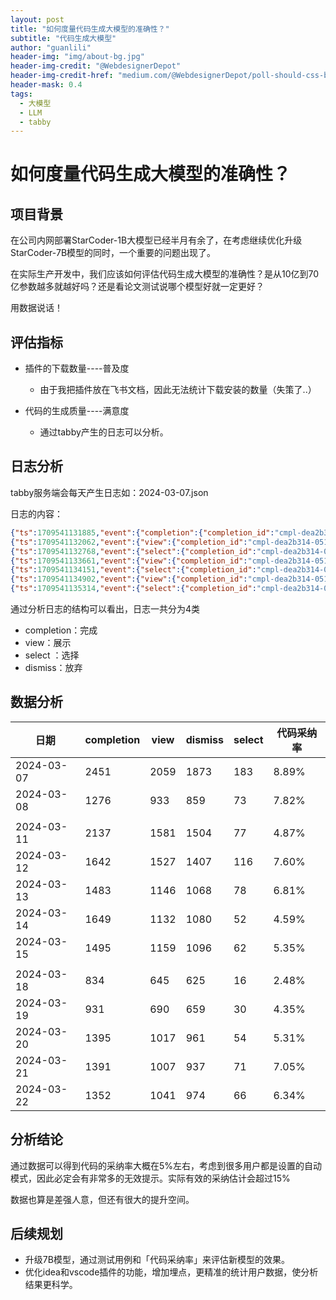 ```yaml
---
layout: post
title: "如何度量代码生成大模型的准确性？"
subtitle: "代码生成大模型"
author: "guanlili"
header-img: "img/about-bg.jpg"
header-img-credit: "@WebdesignerDepot"
header-img-credit-href: "medium.com/@WebdesignerDepot/poll-should-css-become-more-like-a-programming-language-c74eb26a4270"
header-mask: 0.4
tags:
  - 大模型
  - LLM
  - tabby
---
```


# 如何度量代码生成大模型的准确性？

## 项目背景

在公司内网部署StarCoder-1B大模型已经半月有余了，在考虑继续优化升级StarCoder-7B模型的同时，一个重要的问题出现了。

在实际生产开发中，我们应该如何评估代码生成大模型的准确性？是从10亿到70亿参数越多就越好吗？还是看论文测试说哪个模型好就一定更好？

用数据说话！

## 评估指标

- 插件的下载数量----普及度
  - 由于我把插件放在飞书文档，因此无法统计下载安装的数量（失策了..）

- 代码的生成质量----满意度
  - 通过tabby产生的日志可以分析。

## 日志分析

tabby服务端会每天产生日志如：2024-03-07.json

日志的内容：

```json
{"ts":1709541131885,"event":{"completion":{"completion_id":"cmpl-dea2b314-0518-414e-ace7-f74c3494ba20","language":"java","prompt":"*******","segments":{"prefix":"*****","suffix":"*****"},"choices":[{"index":0,"text":"*********"}]}}}
{"ts":1709541132062,"event":{"view":{"completion_id":"cmpl-dea2b314-0518-414e-ace7-f74c3494ba20","choice_index":0,"view_id":"view-dea2b314-0518-414e-ace7-f74c3494ba20-at-1709541131909"}}}
{"ts":1709541132768,"event":{"select":{"completion_id":"cmpl-dea2b314-0518-414e-ace7-f74c3494ba20","choice_index":0,"view_id":"view-dea2b314-0518-414e-ace7-f74c3494ba20-at-1709541131909","elapsed":704}}}
{"ts":1709541133661,"event":{"view":{"completion_id":"cmpl-dea2b314-0518-414e-ace7-f74c3494ba20","choice_index":0,"view_id":"view-dea2b314-0518-414e-ace7-f74c3494ba20-at-1709541133514"}}}
{"ts":1709541134151,"event":{"select":{"completion_id":"cmpl-dea2b314-0518-414e-ace7-f74c3494ba20","choice_index":0,"view_id":"view-dea2b314-0518-414e-ace7-f74c3494ba20-at-1709541133514","elapsed":489}}}
{"ts":1709541134902,"event":{"view":{"completion_id":"cmpl-dea2b314-0518-414e-ace7-f74c3494ba20","choice_index":0,"view_id":"view-dea2b314-0518-414e-ace7-f74c3494ba20-at-1709541134755"}}}
{"ts":1709541135314,"event":{"select":{"completion_id":"cmpl-dea2b314-0518-414e-ace7-f74c3494ba20","choice_index":0,"view_id":"view-dea2b314-0518-414e-ace7-f74c3494ba20-at-1709541134755","elapsed":412}}}

```

通过分析日志的结构可以看出，日志一共分为4类

- completion：完成
- view：展示
- select ：选择
- dismiss：放弃

## 数据分析

| 日期       | completion | view | dismiss | select | 代码采纳率 |
| ---------- | ---------- | ---- | ------- | ------ | ---------- |
| 2024-03-07 | 2451       | 2059 | 1873    | 183    | 8.89%      |
| 2024-03-08 | 1276       | 933  | 859     | 73     | 7.82%      |
|            |            |      |         |        |            |
| 2024-03-11 | 2137       | 1581 | 1504    | 77     | 4.87%      |
| 2024-03-12 | 1642       | 1527 | 1407    | 116    | 7.60%      |
| 2024-03-13 | 1483       | 1146 | 1068    | 78     | 6.81%      |
| 2024-03-14 | 1649       | 1132 | 1080    | 52     | 4.59%      |
| 2024-03-15 | 1495       | 1159 | 1096    | 62     | 5.35%      |
|            |            |      |         |        |            |
| 2024-03-18 | 834        | 645  | 625     | 16     | 2.48%      |
| 2024-03-19 | 931        | 690  | 659     | 30     | 4.35%      |
| 2024-03-20 | 1395       | 1017 | 961     | 54     | 5.31%      |
| 2024-03-21 | 1391       | 1007 | 937     | 71     | 7.05%      |
| 2024-03-22 | 1352       | 1041 | 974     | 66     | 6.34%      |

## 分析结论

通过数据可以得到代码的采纳率大概在5%左右，考虑到很多用户都是设置的自动模式，因此必定会有非常多的无效提示。实际有效的采纳估计会超过15%

数据也算是差强人意，但还有很大的提升空间。

## 后续规划

- 升级7B模型，通过测试用例和「代码采纳率」来评估新模型的效果。
- 优化idea和vscode插件的功能，增加埋点，更精准的统计用户数据，使分析结果更科学。